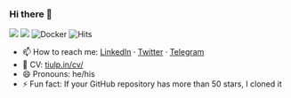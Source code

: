 ### Hi there 👋

<!--
**tiulpin/tiulpin** is a ✨ _special_ ✨ repository because its `README.md` (this file) appears on your GitHub profile.
-->
![](https://img.shields.io/badge/-Python-333?style=flat-square&logo=Python&logoColor=fff)
![](https://img.shields.io/badge/-PyTorch-e34f26?style=flat-square&logo=PyTorch&logoColor=fff)
![Docker](https://img.shields.io/badge/-Docker-black?style=flat-square&logo=docker)
![Hits](https://hitcounter.pythonanywhere.com/count/tag.svg?url=https%3A%2F%2Fgithub.com%2Ftiulpin)

- 📫 How to reach me: [LinkedIn](https://linkedin.com/in/tiulpin) · [Twitter](https://twitter.com/tiulpin) · [Telegram](https://t.me/tiulpin)
- 💼 CV: [tiulp.in/cv/](https://tiulp.in/cv)
- 😄 Pronouns: he/his
- ⚡ Fun fact: If your GitHub repository has more than 50 stars, I cloned it
